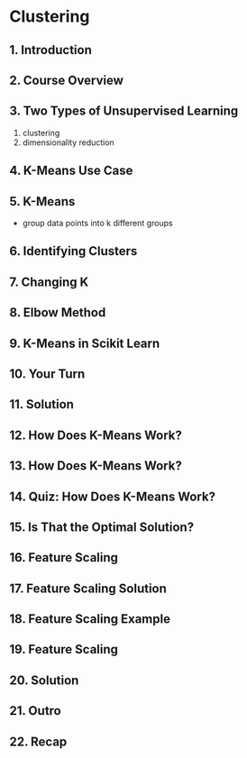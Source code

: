 # Clustering

## 1. Introduction

## 2. Course Overview

## 3. Two Types of Unsupervised Learning

1. clustering
2. dimensionality reduction

## 4. K-Means Use Case

## 5. K-Means

* group data points into k different groups

## 6. Identifying Clusters

## 7. Changing K

## 8. Elbow Method

## 9. K-Means in Scikit Learn

## 10. Your Turn

## 11. Solution

## 12. How Does K-Means Work?

## 13. How Does K-Means Work?

## 14. Quiz: How Does K-Means Work?

## 15. Is That the Optimal Solution?

## 16. Feature Scaling

## 17. Feature Scaling Solution

## 18. Feature Scaling Example

## 19. Feature Scaling

## 20. Solution

## 21. Outro

## 22. Recap
